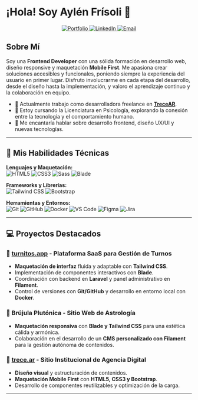 # ¡Hola! Soy Aylén Frísoli 👋

<p align="center">
  <a href="https://trece.ar" target="_blank">
    <img src="https://img.shields.io/badge/Mi_Portfolio-trece.ar-blue?style=for-the-badge&logo=googlechrome&logoColor=white" alt="Portfolio"/>
  </a>
  <a href="https://www.linkedin.com/in/aylen-frisoli/" target="_blank">
    <img src="https://img.shields.io/badge/LinkedIn-Aylén_Frísoli-blue?style=for-the-badge&logo=linkedin&logoColor=white" alt="LinkedIn"/>
  </a>
  <a href="mailto:aylen@trece.ar">
    <img src="https://img.shields.io/badge/Email-Contáctame-red?style=for-the-badge&logo=gmail&logoColor=white" alt="Email"/>
  </a>
</p>

## Sobre Mí

Soy una **Frontend Developer** con una sólida formación en desarrollo web, diseño responsive y maquetación **Mobile First**. Me apasiona crear soluciones accesibles y funcionales, poniendo siempre la experiencia del usuario en primer lugar. Disfruto involucrarme en cada etapa del desarrollo, desde el diseño hasta la implementación, y valoro el aprendizaje continuo y la colaboración en equipo.

- 🔭 Actualmente trabajo como desarrolladora freelance en **[TreceAR](https://trece.ar)**.
- 🌱 Estoy cursando la Licenciatura en Psicología, explorando la conexión entre la tecnología y el comportamiento humano.
- 💬 Me encantaría hablar sobre desarrollo frontend, diseño UX/UI y nuevas tecnologías.

---

## 🚀 Mis Habilidades Técnicas

<p align="left">
  <strong>Lenguajes y Maquetación:</strong><br>
  <img src="https://img.shields.io/badge/HTML5-E34F26?style=for-the-badge&logo=html5&logoColor=white" alt="HTML5"/>
  <img src="https://img.shields.io/badge/CSS3-1572B6?style=for-the-badge&logo=css3&logoColor=white" alt="CSS3"/>
  <img src="https://img.shields.io/badge/Sass-CC6699?style=for-the-badge&logo=sass&logoColor=white" alt="Sass"/>
  <img src="https://img.shields.io/badge/Blade-F7523F?style=for-the-badge&logo=laravel&logoColor=white" alt="Blade"/>
</p>
<p align="left">
  <strong>Frameworks y Librerías:</strong><br>
  <img src="https://img.shields.io/badge/Tailwind_CSS-38B2AC?style=for-the-badge&logo=tailwind-css&logoColor=white" alt="Tailwind CSS"/>
  <img src="https://img.shields.io/badge/Bootstrap-563D7C?style=for-the-badge&logo=bootstrap&logoColor=white" alt="Bootstrap"/>
</p>
<p align="left">
  <strong>Herramientas y Entornos:</strong><br>
  <img src="https://img.shields.io/badge/Git-F05032?style=for-the-badge&logo=git&logoColor=white" alt="Git"/>
  <img src="https://img.shields.io/badge/GitHub-181717?style=for-the-badge&logo=github&logoColor=white" alt="GitHub"/>
  <img src="https://img.shields.io/badge/Docker-2496ED?style=for-the-badge&logo=docker&logoColor=white" alt="Docker"/>
  <img src="https://img.shields.io/badge/VS_Code-007ACC?style=for-the-badge&logo=visual-studio-code&logoColor=white" alt="VS Code"/>
  <img src="https://img.shields.io/badge/Figma-F24E1E?style=for-the-badge&logo=figma&logoColor=white" alt="Figma"/>
  <img src="https://img.shields.io/badge/Jira-0052CC?style=for-the-badge&logo=jira&logoColor=white" alt="Jira"/>
</p>

---

## 💻 Proyectos Destacados

### 🔹 [turnitos.app](https://turnitos.app) - Plataforma SaaS para Gestión de Turnos
- **Maquetación de interfaz** fluida y adaptable con **Tailwind CSS**.
- Implementación de componentes interactivos con **Blade**.
- Coordinación con backend en **Laravel** y panel administrativo en **Filament**.
- Control de versiones con **Git/GitHub** y desarrollo en entorno local con **Docker**.

### 🔹 Brújula Plutónica - Sitio Web de Astrología
- **Maquetación responsiva** con **Blade y Tailwind CSS** para una estética cálida y armónica.
- Colaboración en el desarrollo de un **CMS personalizado con Filament** para la gestión autónoma de contenidos.

### 🔹 [trece.ar](https://trece.ar) - Sitio Institucional de Agencia Digital
- **Diseño visual** y estructuración de contenidos.
- **Maquetación Mobile First** con **HTML5, CSS3 y Bootstrap**.
- Desarrollo de componentes reutilizables y optimización de la carga.

---
